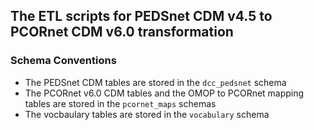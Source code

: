 ## The ETL scripts for PEDSnet CDM v4.5 to PCORnet CDM v6.0 transformation

### Schema Conventions

- The PEDSnet CDM tables are stored in the `dcc_pedsnet` schema
- The PCORnet v6.0 CDM tables and the OMOP to PCORnet mapping tables are stored in the `pcornet_maps` schemas
- The vocbaulary tables are stored in the `vocabulary` schema 
